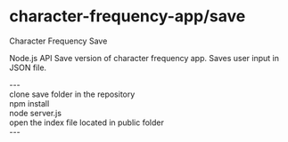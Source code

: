 # character-frequency-app/save
Character Frequency Save 
</p>
<p>
Node.js API Save version of character frequency app.
Saves user input in JSON file.
<p>
---
<br/>
clone save folder in the repository <br/>
npm install <br/>
node server.js <br/>
open the index file located in public folder<br/>
---
</p>

